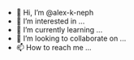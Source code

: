 - 👋 Hi, I’m @alex-k-neph
- 👀 I’m interested in ...
- 🌱 I’m currently learning ...
- 💞️ I’m looking to collaborate on ...
- 📫 How to reach me ...

<!---
alex-k-neph/alex-k-neph is a ✨ special ✨ repository because its `README.md` (this file) appears on your GitHub profile.
You can click the Preview link to take a look at your changes.
--->

